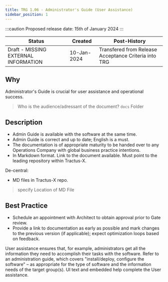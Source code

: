 ```yaml
---
title: TRG 1.06 - Administrator's Guide (User Assistance)
sidebar_position: 1
---
```


:::caution
Proposed release date: 15th of January 2024
:::

| Status     | Created      | Post-History                           |
|------------|--------------|----------------------------------------|
| Draft - MISSING EXTERNAL INFORMATION  | 10-Jan-2024  | Transfered from Release Acceptance Criteria into TRG|

## Why

Administrator's Guide is crucial for user assistance and operational success.
>Who is the audience/adressant of the document?
>```docs``` Folder

## Description

- Admin Guide is available with the software at the same time.
- Admin Guide is correct and up to date; English is a must.
- The documentation is of appropriate maturity to be handed over to any Operations Company with global business practice intentions.
- In Markdown format. Link to the document available. Must point to the leading repository within Tractus-X.

De-central:
- MD files in Tractus-X repo.
> specify Location of MD File

## Best Practice

- Schedule an appointment with Architect to obtain approval prior to Gate review.
- Provide a link to documentation as early as possible and mark changes to the previous version (if applicable); expect optimization loops based on feedback.

User assistance ensures that, for example, administrators get all the information they need to accomplish their tasks with the software. Refer to an administration guide, which covers "install/deploy, configure the software" – as appropriate for the type of software and the information needs of the target group(s). UI text and embedded help complete the User assistance.